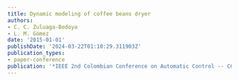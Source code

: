 ```yaml
---
title: Dynamic modeling of coffee beans dryer
authors:
- C. C. Zuluaga-Bedoya
- L. M. Gómez
date: '2015-01-01'
publishDate: '2024-03-22T01:10:29.311903Z'
publication_types:
- paper-conference
publication: '*IEEE 2nd Colombian Conference on Automatic Control -- CCAC 2015*'
---
```

